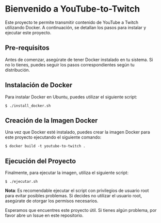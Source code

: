 # Bienvenido a YouTube-to-Twitch 

Este proyecto te permite transmitir contenido de YouTube a Twitch utilizando Docker. A continuación, se detallan los pasos para instalar y ejecutar este proyecto.

## Pre-requisitos

Antes de comenzar, asegúrate de tener Docker instalado en tu sistema. Si no lo tienes, puedes seguir los pasos correspondientes según tu distribución. 

## Instalación de Docker 

Para instalar Docker en Ubuntu, puedes utilizar el siguiente script: 

```shell
$ ./install_docker.sh
```

## Creación de la Imagen Docker 

Una vez que Docker esté instalado, puedes crear la imagen Docker para este proyecto ejecutando el siguiente comando:

```shell
$ docker build -t youtube-to-twitch .
```

## Ejecución del Proyecto

Finalmente, para ejecutar la imagen, utiliza el siguiente script:

```shell
$ ./ejecutar.sh
```

**Nota**: Es recomendable ejecutar el script con privilegios de usuario root para evitar posibles problemas. Si decides no utilizar el usuario root, asegúrate de otorgar los permisos necesarios.

Esperamos que encuentres este proyecto útil. Si tienes algún problema, por favor abre un Issue en este repositorio.
